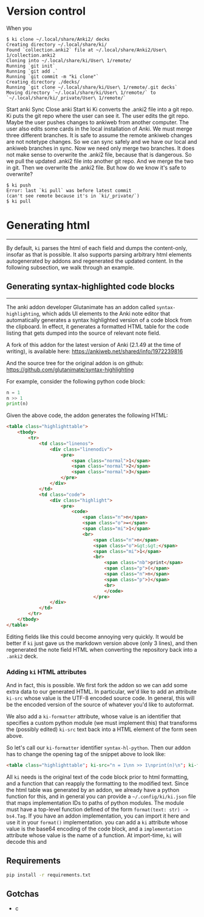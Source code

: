 # Version control

When you 

```
$ ki clone ~/.local/share/Anki2/ decks
Creating directory ~/.local/share/ki/
Found `collection.anki2` file at ~/.local/share/Anki2/User\ 1/collection.anki2
Cloning into ~/.local/share/ki/User\ 1/remote/
Running `git init`
Running `git add .`
Running `git commit -m "ki clone"`
Creating directory ./decks/
Running `git clone ~/.local/share/ki/User\ 1/remote/.git decks`
Moving directory `~/.local/share/ki/User\ 1/remote/` to `~/.local/share/ki/_private/User\ 1/remote/`
```

Start anki
Sync
Close anki
Start ki
Ki converts the .anki2 file into a git repo.
Ki puts the git repo where the user can see it.
The user edits the git repo.
Maybe the user pushes changes to ankiweb from another computer.
The user also edits some cards in the local installation of Anki.
We must merge three different branches.
It is safe to assume the remote ankiweb changes are not notetype changes.
So we can sync safely and we have our local and ankiweb branches in sync.
Now we need only merge two branches.
It does not make sense to overwrite the .anki2 file, because that is dangerous.
So we pull the updated .anki2 file into another git repo.
And we merge the two in git.
Then we overwrite the .anki2 file.
But how do we know it's safe to overwrite?

```
$ ki push
Error: last `ki pull` was before latest commit
(can't see remote because it's in `ki/_private/`)
$ ki pull

```


# Generating html
-----------------
By default, `ki` parses the html of each field and dumps the content-only,
insofar as that is possible. It also supports parsing arbitrary html elements
autogenerated by addons and regenerated the updated content. In the following
subsection, we walk through an example.

## Generating syntax-highlighted code blocks
--------------------------------------------
The anki addon developer Glutanimate has an addon called `syntax-highlighting`,
which adds UI elements to the Anki note editor that automatically generates a
syntax highlighted version of a code block from the clipboard. In effect, it
generates a formatted HTML table for the code listing that gets dumped into the
source of relevant note field.

A fork of this addon for the latest version of Anki (2.1.49 at the time of
writing), is available here:
https://ankiweb.net/shared/info/1972239816

And the source tree for the original addon is on github:
https://github.com/glutanimate/syntax-highlighting


For example, consider the following python code block:
```python
n = 1
n >> 1
print(n)
```

Given the above code, the addon generates the following HTML:
```html
<table class="highlighttable">
    <tbody>
        <tr>
            <td class="linenos">
                <div class="linenodiv">
                    <pre>
                        <span class="normal">1</span>
                        <span class="normal">2</span>
                        <span class="normal">3</span>
                    </pre>
                </div>
            </td>
            <td class="code">
                <div class="highlight">
                    <pre>
                        <code>
                            <span class="n">n</span>
                            <span class="o">=</span>
                            <span class="mi">1</span>
                            <br>
                                <span class="n">n</span>
                                <span class="o">&gt;&gt;</span>
                                <span class="mi">1</span>
                                <br>
                                    <span class="nb">print</span>
                                    <span class="p">(</span>
                                    <span class="n">n</span>
                                    <span class="p">)</span>
                                    <br>
                                    </code>
                                </pre>
                </div>
            </td>
        </tr>
    </tbody>
</table>
```
Editing fields like this could become annoying very quickly. It would be better
if `ki` just gave us the markdown version above (only 3 lines), and then
regenerated the note field HTML when converting the repository back into a
`.anki2` deck.

### Adding `ki` HTML attributes

And in fact, this is possible. We first fork the addon so we can add some extra
data to our generated HTML. In particular, we'd like to add an attribute
`ki-src` whose value is the UTF-8 encoded source code. In general, this will be
the encoded version of the source of whatever you'd like to autoformat.

We also add a `ki-formatter` attribute, whose value is an identifier that
specifies a custom python module (we must implement this) that transforms the
(possibly edited) `ki-src` text back into a HTML element of the form seen
above.

So let's call our `ki-formatter` identifier `syntax-hl-python`. Then our addon
has to change the opening tag of the snippet above to look like:
```html
<table class="highlighttable"; ki-src="n = 1\nn >> 1\nprint(n)\n"; ki-formatter="syntax-hl-python">
```

All `ki` needs is the original text of the code block prior to html formatting,
and a function that can reapply the formatting to the modified text. Since the
html table was generated by an addon, we already have a python function for
this, and in general you can provide a `~/.config/ki/ki.json` file that maps
implementation IDs to paths of python modules. The module must have a top-level
function defined of the form `format(text: str) -> bs4.Tag`. If you have an
addon implementation, you can import it here and use it in your `format()`
implementation. you can add a `ki` attribute whose value is the base64 encoding
of the code block, and a `implementation` attribute whose value is the name of
a function. At import-time, `ki` will decode this and 

Requirements
------------
```bash
pip install -r requirements.txt
```


Gotchas
-------

- c
